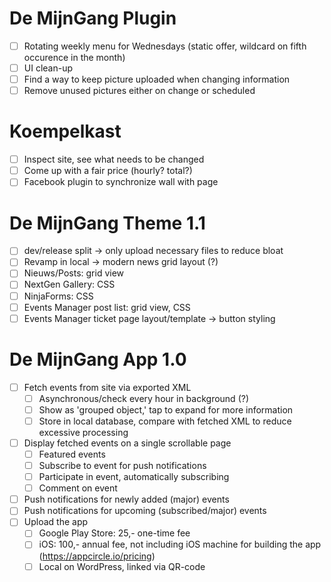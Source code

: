 # De MijnGang Plugin
- [ ] Rotating weekly menu for Wednesdays (static offer, wildcard on fifth occurence in the month)
- [ ] UI clean-up
- [ ] Find a way to keep picture uploaded when changing information
- [ ] Remove unused pictures either on change or scheduled
# Koempelkast
- [ ] Inspect site, see what needs to be changed
- [ ] Come up with a fair price (hourly? total?)
- [ ] Facebook plugin to synchronize wall with page
# De MijnGang Theme 1.1
- [ ] dev/release split -> only upload necessary files to reduce bloat
- [ ] Revamp in local -> modern news grid layout (?)
- [ ] Nieuws/Posts: grid view
- [ ] NextGen Gallery: CSS
- [ ] NinjaForms: CSS
- [ ] Events Manager post list: grid view, CSS
- [ ] Events Manager ticket page layout/template -> button styling
# De MijnGang App 1.0
- [ ] Fetch events from site via exported XML
	- [ ] Asynchronous/check every hour in background (?)
	- [ ] Show as 'grouped object,' tap to expand for more information
	- [ ] Store in local database, compare with fetched XML to reduce excessive processing
- [ ] Display fetched events on a single scrollable page
	- [ ] Featured events
	- [ ] Subscribe to event for push notifications
	- [ ] Participate in event, automatically subscribing
	- [ ] Comment on event
- [ ] Push notifications for newly added (major) events
- [ ] Push notifications for upcoming (subscribed/major) events
- [ ] Upload the app
	- [ ] Google Play Store: 25,- one-time fee
	- [ ] iOS: 100,- annual fee, not including iOS machine for building the app (https://appcircle.io/pricing)
	- [ ] Local on WordPress, linked via QR-code